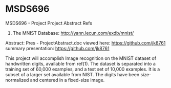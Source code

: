 # MSDS696
MSDS696 - Project
Project Abstract
Refs
1) The MNIST Database: http://yann.lecun.com/exdb/mnist/

Abstract: Pres - ProjectAbstract.doc
viewed here: https://github.com/jk8761
summary presentation: https://github.com/jk8761

This project will accomplish Image recognition on the MNIST dataset of handwritten digits, available from ref(1). The dataset is separated into a training set of 60,000 examples, and a test set of 10,000 examples. It is a subset of a larger set available from NIST. The digits have been size-normalized and centered in a fixed-size image.
